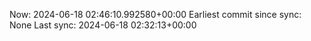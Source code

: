 Now: 2024-06-18 02:46:10.992580+00:00 Earliest commit since sync: None Last sync: 2024-06-18 02:32:13+00:00
